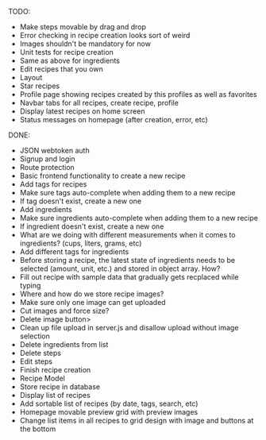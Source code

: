 TODO:
<ul>
	<li>Make steps movable by drag and drop</li>
	<li>Error checking in recipe creation looks sort of weird</li>
	<li>Images shouldn't be mandatory for now</li>
	<li>Unit tests for recipe creation</li>
	<li>Same as above for ingredients</li>
	<li>Edit recipes that you own</li>
	<li>Layout</li>
	<li>Star recipes</li>
	<li>Profile page showing recipes created by this profiles as well as favorites </li>
	<li>Navbar tabs for all recipes, create recipe, profile</li>
	<li>Display latest recipes on home screen</li>
	<li>Status messages on homepage (after creation, error, etc)</li>
</ul>

DONE:
<ul>
	<li>JSON webtoken auth</li>
	<li>Signup and login</li>
	<li>Route protection</li>
	<li>Basic frontend functionality to create a new recipe</li>
	<li>Add tags for recipes</li>
	<li>Make sure tags auto-complete when adding them to a new recipe</li>
	<li>If tag doesn't exist, create a new one</li>
	<li>Add ingredients</li>
	<li>Make sure ingredients auto-complete when adding them to a new recipe</li>
	<li>If ingredient doesn't exist, create a new one</li>
	<li>What are we doing with different measurements when it comes to ingredients? (cups, liters, grams, etc)</li>
	<li>Add different tags for ingredients</li>
	<li>Before storing a recipe, the latest state of ingredients needs to be selected (amount, unit, etc.) and stored in object array. How?</li>
	<li>Fill out recipe with sample data that gradually gets recplaced while typing</li>
	<li>Where and how do we store recipe images?</li>
	<li>Make sure only one image can get uploaded</li>
	<li>Cut images and force size?</li>
	<li>Delete image button>
	<li>Clean up file upload in server.js and disallow upload without image selection</li>
	<li>Delete ingredients from list</li>
	<li>Delete steps</li>
	<li>Edit steps</li>
	<li>Finish recipe creation</li>
	<li>Recipe Model</>
	<li>Store recipe in database</li>
	<li>Display list of recipes</li>
	<li>Add sortable list of recipes (by date, tags, search, etc)</li>
	<li>Homepage movable preview grid with preview images</li>
	<li>Change list items in all recipes to grid design with image and buttons at the bottom</li>
</ul>
